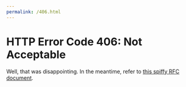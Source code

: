 ```yaml
---
permalink: /406.html
---
```


# HTTP Error Code 406: Not Acceptable

Well, that was disappointing. In the meantime, refer to [this spiffy RFC document](https://tools.ietf.org/html/rfc7231#section-6.5.6).
